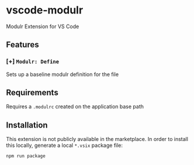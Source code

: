 # vscode-modulr

Modulr Extension for VS Code

## Features

### [+] `Modulr: Define`

Sets up a baseline modulr definition for the file

## Requirements

Requires a `.modulrc` created on the application base path

## Installation

This extension is not publicly available in the marketplace. In order to install this locally,
generate a local `*.vsix` package file:

```
npm run package
```
